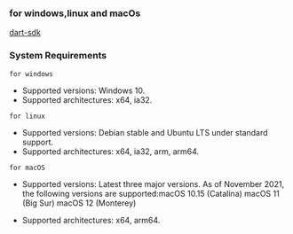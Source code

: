 ### for windows,linux and macOs

[dart-sdk](https://dart.dev/get-dart)

### System Requirements

`for windows`

- Supported versions: Windows 10.
- Supported architectures: x64, ia32.

`for linux`

- Supported versions: Debian stable and Ubuntu LTS under standard support.
- Supported architectures: x64, ia32, arm, arm64.

`for macOS`

- Supported versions: Latest three major versions. As of November 2021, the
  following versions are supported:macOS 10.15 (Catalina) macOS 11 (Big Sur)
  macOS 12 (Monterey)

- Supported architectures: x64, arm64.
